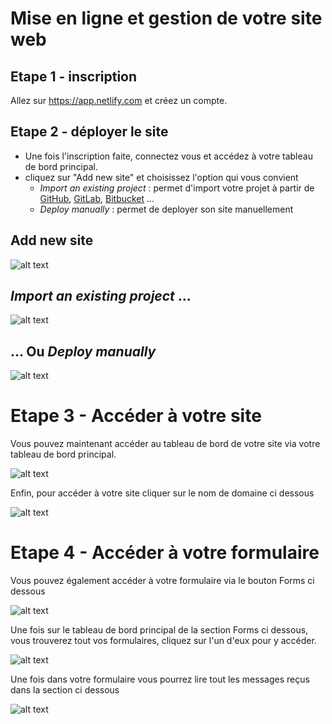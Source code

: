 # Mise en ligne et gestion de votre site web 


## Etape 1 - inscription

Allez sur https://app.netlify.com et créez un compte.


## Etape 2 - déployer le site

* Une fois l'inscription faite, connectez vous et accédez à votre tableau de bord principal.
* cliquez sur "Add new site" et choisissez l'option qui vous convient
    * *Import an existing project* : permet d'import votre projet à partir de [GitHub](https://github.com/), [GitLab](https://gitlab.com), [Bitbucket](https://bitbucket.org/) ...
    * *Deploy manually* : permet de deployer son site manuellement


## Add new site
![alt text](/readmeScreenshot/netlifyDashboard.png)

## *Import an existing project* ...
![alt text](/readmeScreenshot/netlifyImportFromRepo.png)
## ... Ou *Deploy manually*
![alt text](/readmeScreenshot/netlifyImportManually.png)


# Etape 3 - Accéder à votre site

Vous pouvez maintenant accéder au tableau de bord de votre site via votre tableau de bord principal.

![alt text](/readmeScreenshot/netlifyDashboardSites.png)

Enfin, pour accéder à votre site cliquer sur le nom de domaine ci dessous 

![alt text](/readmeScreenshot/netlifySiteDashboard.png)



# Etape 4 - Accéder à votre formulaire

Vous pouvez également accéder à votre formulaire via le bouton Forms ci dessous

![alt text](/readmeScreenshot/netlifySiteDashboard.png)

Une fois sur le tableau de bord principal de la section Forms ci dessous, vous trouverez tout vos formulaires, cliquez sur l'un d'eux pour y accéder.

![alt text](/readmeScreenshot/netlifyFormsDashboard.png)


Une fois dans votre formulaire vous pourrez lire tout les messages reçus dans la section ci dessous

![alt text](/readmeScreenshot/netlifyForm.png)


